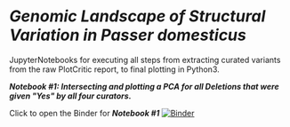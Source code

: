 # ***Genomic Landscape of Structural Variation in ***Passer domesticus******

JupyterNotebooks for executing all steps from extracting curated variants from the raw PlotCritic report, to final plotting in Python3. 

***Notebook #1: Intersecting and plotting a PCA for all Deletions that were given "Yes" by all four curators.***

Click to open the Binder for ***Notebook #1***
[![Binder](https://mybinder.org/badge_logo.svg)](https://mybinder.org/v2/gh/gdaviduu/House-Sparrow-Genome-Analysis.git/main?filepath=Extract_Curated_SV_Regions_to_PlotPCA_Yes_intersectallcurators.ipynb)
